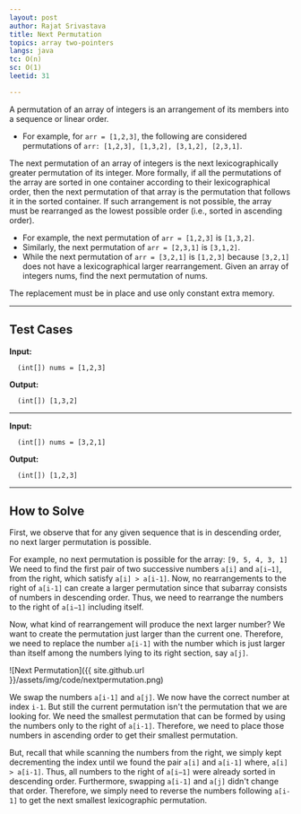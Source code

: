 ```yaml
---
layout: post
author: Rajat Srivastava
title: Next Permutation
topics: array two-pointers
langs: java
tc: O(n)
sc: O(1)
leetid: 31

---
```


A permutation of an array of integers is an arrangement of its members into a sequence or linear order.
- For example, for `arr = [1,2,3]`, the following are considered permutations of `arr: [1,2,3], [1,3,2], [3,1,2], [2,3,1]`.

The next permutation of an array of integers is the next lexicographically greater permutation of its integer. More formally, if all the permutations of the array are sorted in one container according to their lexicographical order, then the next permutation of that array is the permutation that follows it in the sorted container. If such arrangement is not possible, the array must be rearranged as the lowest possible order (i.e., sorted in ascending order).
- For example, the next permutation of `arr = [1,2,3]` is `[1,3,2]`.
- Similarly, the next permutation of `arr = [2,3,1]` is `[3,1,2]`.
- While the next permutation of `arr = [3,2,1]` is `[1,2,3]` because `[3,2,1]` does not have a lexicographical larger rearrangement.
Given an array of integers nums, find the next permutation of nums.

The replacement must be in place and use only constant extra memory.

---
## Test Cases

**Input:**

      (int[]) nums = [1,2,3]

**Output:**

      (int[]) [1,3,2]

---

**Input:**

      (int[]) nums = [3,2,1]

**Output:**

      (int[]) [1,2,3]

---

## How to Solve

First, we observe that for any given sequence that is in descending order, no next larger permutation is possible. 

For example, no next permutation is possible for the array: `[9, 5, 4, 3, 1]`
We need to find the first pair of two successive numbers `a[i]` and `a[i−1]`, from the right, which satisfy `a[i] > a[i-1]`. 
Now, no rearrangements to the right of `a[i-1]` can create a larger permutation since that subarray consists of numbers in descending order. 
Thus, we need to rearrange the numbers to the right of `a[i−1]` including itself.

Now, what kind of rearrangement will produce the next larger number? 
We want to create the permutation just larger than the current one. 
Therefore, we need to replace the number `a[i-1]` with the number which is just larger than itself among the numbers lying to its right section, say `a[j]`.

![Next Permutation]({{ site.github.url }}/assets/img/code/nextpermutation.png)

We swap the numbers `a[i-1]` and `a[j]`. We now have the correct number at index `i-1`. 
But still the current permutation isn't the permutation that we are looking for. 
We need the smallest permutation that can be formed by using the numbers only to the right of `a[i-1]`. 
Therefore, we need to place those numbers in ascending order to get their smallest permutation.

But, recall that while scanning the numbers from the right, we simply kept decrementing the index until we found the pair `a[i]` and `a[i-1]` where, `a[i] > a[i-1]`. 
Thus, all numbers to the right of `a[i−1]` were already sorted in descending order. 
Furthermore, swapping `a[i-1]` and `a[j]` didn't change that order. 
Therefore, we simply need to reverse the numbers following `a[i-1]` to get the next smallest lexicographic permutation.